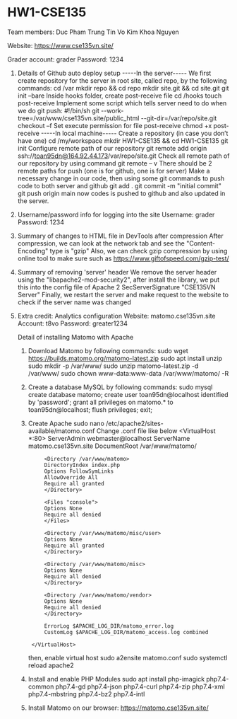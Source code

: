 # HW1-CSE135

Team members:
Duc Pham
Trung Tin Vo
Kim Khoa Nguyen

Website:
https://www.cse135vn.site/

Grader account: grader
Password: 1234

1.  Details of Github auto deploy setup
    -----In the server-----
    We first create repository for the server in root site, called repo, by the following commands:
    cd /var mkdir repo && cd repo mkdir site.git && cd site.git git init –bare
    Inside hooks folder, create post-receive file
    cd /hooks
    touch post-receive
    Implement some script which tells server need to do when we do git push:
    #!/bin/sh
    git --work-tree=/var/www/cse135vn.site/public_html --git-dir=/var/repo/site.git checkout –f
    Set execute permission for file post-receive
    chmod +x post-receive
    -----In local machine-----
    Create a repository (in case you don’t have one)
    cd /my/workspace mkdir HW1-CSE135 && cd HW1-CSE135 git init
    Configure remote path of our repository
    git remote add origin ssh://toan95dn@164.92.44.173/var/repo/site.git
    Check all remote path of our repository by using command
    git remote – v
    There should be 2 remote paths for push (one is for github, one is for server)
    Make a necessary change in our code, then using some git commands to push code to both server and github
    git add . git commit -m "initial commit"
    git push origin main
    now codes is pushed to github and also updated in the server.
2.  Username/password info for logging into the site
    Username: grader
    Password: 1234
3.  Summary of changes to HTML file in DevTools after compression
    After compression, we can look at the network tab and see the "Content-Encoding" type is "gzip"
    Also, we can check gzip compression by using online tool to make sure such as
    https://www.giftofspeed.com/gzip-test/
4.  Summary of removing 'server' header
    We remove the server header using the "libapache2-mod-security2", after install the library, we
    put this into the config file of Apache 2
    <IfModule mod_security2.c>
    SecServerSignature "CSE135VN Server"
    </IfModule>
    Finally, we restart the server and make request to the website to check if the server name was changed
5.  Extra credit: Analytics configuration
    Website: matomo.cse135vn.site
    Account: t8vo
    Password: greater1234

    Detail of installing Matomo with Apache

    1.  Download Matomo by following commands:
        sudo wget https://builds.matomo.org/matomo-latest.zip
        sudo apt install unzip
        sudo mkdir -p /var/www/
        sudo unzip matomo-latest.zip -d /var/www/
        sudo chown www-data:www-data /var/www/matomo/ -R
    2.  Create a database MySQL by following commands:
        sudo mysql
        create database matomo;
        create user toan95dn@localhost identified by 'password';
        grant all privileges on matomo.\* to toan95dn@localhost;
        flush privileges;
        exit;
    3.  Create Apache
        sudo nano /etc/apache2/sites-available/matomo.conf
        Change .conf file like below
        <VirtualHost \*:80>
        ServerAdmin webmaster@localhost
        ServerName matomo.cse135vn.site
        DocumentRoot /var/www/matomo/

                 <Directory /var/www/matomo>
                 DirectoryIndex index.php
                 Options FollowSymLinks
                 AllowOverride All
                 Require all granted
                 </Directory>

                 <Files "console">
                 Options None
                 Require all denied
                 </Files>

                 <Directory /var/www/matomo/misc/user>
                 Options None
                 Require all granted
                 </Directory>

                 <Directory /var/www/matomo/misc>
                 Options None
                 Require all denied
                 </Directory>

                 <Directory /var/www/matomo/vendor>
                 Options None
                 Require all denied
                 </Directory>

                 ErrorLog $APACHE_LOG_DIR/matomo_error.log
                 CustomLog $APACHE_LOG_DIR/matomo_access.log combined

             </VirtualHost>

        then, enable virtual host
        sudo a2ensite matomo.conf
        sudo systemctl reload apache2

    4.  Install and enable PHP Modules
        sudo apt install php-imagick php7.4-common php7.4-gd php7.4-json php7.4-curl php7.4-zip php7.4-xml php7.4-mbstring php7.4-bz2 php7.4-intl
    5.  Install Matomo on our browser: https://matomo.cse135vn.site/

